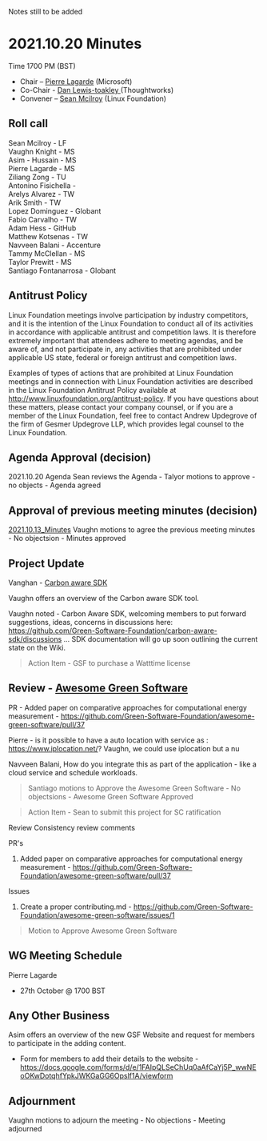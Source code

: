 Notes still to be added

# 2021.10.20 Minutes
Time 1700 PM (BST)

- Chair – [Pierre Lagarde](https://www.linkedin.com/in/pierlag/) (Microsoft) 
- Co-Chair - [Dan Lewis-toakley ](https://www.linkedin.com/in/danlewistoakley/) (Thoughtworks)
- Convener – [Sean Mcilroy](https://www.linkedin.com/in/sean-mcilroy-bb3b5548/) (Linux Foundation)
  
## Roll call 

Sean Mcilroy - LF <br>
Vaughn Knight - MS<br>
Asim - Hussain - MS<br>
Pierre Lagarde - MS<br>
Ziliang Zong - TU<br>
Antonino Fisichella -  <br>
Arelys Alvarez - TW<br>
Arik Smith - TW<br>
Lopez Dominguez - Globant<br>
Fabio Carvalho - TW <br>
Adam Hess - GitHub   <br>
Matthew Kotsenas - TW   <br>
Navveen Balani - Accenture  <br>
Tammy McClellan - MS <br>
Taylor Prewitt - MS  <br>
Santiago Fontanarrosa - Globant<br>
  
## Antitrust Policy
Linux Foundation meetings involve participation by industry competitors, and it is the intention of the Linux Foundation to conduct 
all of its activities in accordance with applicable antitrust and competition laws. 
It is therefore extremely important that attendees adhere to meeting agendas, and be aware of, and not participate in, any activities 
that are prohibited under applicable US state, federal or foreign antitrust and competition laws.

Examples of types of actions that are prohibited at Linux Foundation meetings and in connection with Linux Foundation activities are 
described in the Linux Foundation Antitrust Policy available at http://www.linuxfoundation.org/antitrust-policy. 
If you have questions about these matters, please contact your company counsel, or if you are a member of the Linux Foundation, 
feel free to contact Andrew Updegrove of the firm of Gesmer Updegrove LLP, which provides legal counsel to the Linux Foundation.
  
## Agenda Approval (decision) 
2021.10.20 Agenda
Sean reviews the Agenda - Talyor motions to approve - no objects - Agenda agreed
  
## Approval of previous meeting minutes (decision)
[2021.10.13_Minutes](https://github.com/Green-Software-Foundation/innovation_wg/blob/main/Agenda_Minutes/20210913_Minutes.md)
Vaughn motions to agree the previous meeting minutes - No objectsion - Minutes approved

## Project Update

Vanghan - [Carbon aware SDK](https://github.com/Green-Software-Foundation/carbon-aware-sdk)

Vaughn offers an overview of the Carbon aware SDK tool. 

Vaughn noted -  Carbon Aware SDK, welcoming members to put forward suggestions, ideas, concerns in discussions here: https://github.com/Green-Software-Foundation/carbon-aware-sdk/discussions ... SDK documentation will go up soon outlining the current state on the Wiki.

> Action Item - GSF to purchase a Watttime license

## Review - [Awesome Green Software](https://github.com/Green-Software-Foundation/awesome-green-software)

PR - Added paper on comparative approaches for computational energy measurement - https://github.com/Green-Software-Foundation/awesome-green-software/pull/37

Pierre - is it possible to have a auto location with service as : https://www.iplocation.net/? Vaughn, we could use iplocation but a nu

Navveen Balani, How do you integrate this as part of the application - like a cloud service and schedule workloads. 

> Santiago motions to Approve the Awesome Green Software - No objectsions - Awesome Green Software Approved

> Action Item - Sean to submit this project for SC ratification

Review Consistency review comments

PR's  
1. Added paper on comparative approaches for computational energy measurement - https://github.com/Green-Software-Foundation/awesome-green-software/pull/37

Issues
1. Create a proper contributing.md - https://github.com/Green-Software-Foundation/awesome-green-software/issues/1

> Motion to Approve Awesome Green Software

## WG Meeting Schedule
Pierre Lagarde
- 27th October @ 1700 BST

## Any Other Business

Asim offers an overview of the new GSF Website and request for members to participate in the adding content.

- Form for members to add their details to the website - https://docs.google.com/forms/d/e/1FAIpQLSeChUq0aAfCaYj5P_wwNEoOKwDotqhfYpkJWKGaGG6Opslf1A/viewform

## Adjournment

Vaughn motions to adjourn the meeting - No objections - Meeting adjourned
